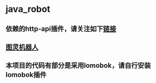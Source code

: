 # java_robot

## 依赖的http-api插件，请关注如下[链接](https://richardchien.github.io/coolq-http-api/3.3/#/)
## [图灵机器人](http://www.tuling123.com/)
## 本项目的代码有部分是采用lomobok，请自行安装lomobok插件
